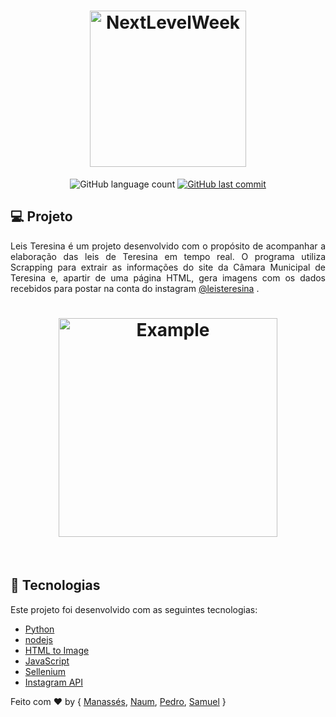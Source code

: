 <h1 align="center">
    <img alt="NextLevelWeek" title="#NextLevelWeek" src="https://i.imgur.com/PEmjwkD.jpeg" width="250px" />
</h1>


<p align="center">
  <img alt="GitHub language count" src="https://img.shields.io/github/languages/count/SamuelSSan28/Camara_bot?color=%2304D361">


  <a href="https://github.com/SamuelSSan28/Camara_bot/commits/master">
    <img alt="GitHub last commit" src="https://img.shields.io/github/last-commit/SamuelSSan28/Camara_bot">
  </a>

</p>

## 💻 Projeto
<p align="justify">
Leis Teresina é um projeto desenvolvido com o propósito de acompanhar a elaboração das leis de Teresina em tempo real. O programa utiliza Scrapping para extrair as informações do site da Câmara Municipal de Teresina e, apartir de uma página HTML, gera imagens com os dados recebidos para postar na conta do instagram <a href=https://www.instagram.com/leisteresina>@leisteresina</a> .
</p>
<div align="center">
<h1 align="center">
 <img alt="Example" title="Home" src="https://i.imgur.com/a520YRh.jpg" width="350px" height="350px"/>
</h1>
</div>

<br />

## :rocket: Tecnologias

Este projeto foi desenvolvido com as seguintes tecnologias:
- [Python][Python]
- [nodejs][nodejs]
- [HTML to Image][HTML to Image]
- [JavaScript][JavaScript]
- [Sellenium][Sellenium]
- [Instagram API][Instagram API]


Feito com ♥ by { [Manassés][Manassés], [Naum][Naum], [Pedro][Pedro], [Samuel][Samuel] }

[nodejs]: https://nodejs.org/
[HTML to Image]: https://github.com/frinyvonnick/node-html-to-image
[Python]: https://www.python.org/
[JavaScript]: https://www.javascript.com/
[Sellenium]: https://www.selenium.dev/
[Instagram API]: https://github.com/jlobos/instagram-web-api
[Manassés]: https://github.com/manassesss
[Naum]: https://github.com/NaumCS
[Pedro]: https://github.com/PedroLucca
[Samuel]: https://github.com/SamuelSSan28
